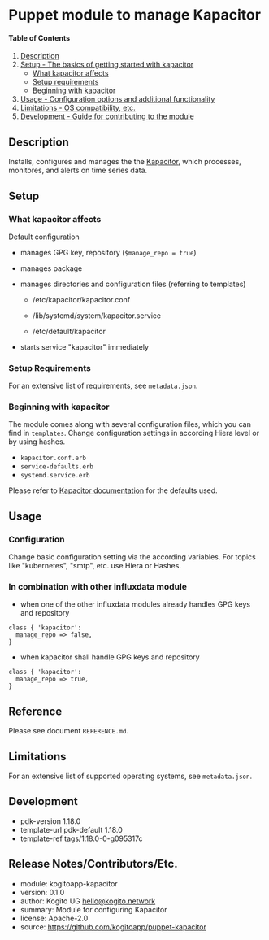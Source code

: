 # Puppet module to manage Kapacitor

#### Table of Contents

1. [Description](#description)
2. [Setup - The basics of getting started with kapacitor](#setup)
   - [What kapacitor affects](#what-kapacitor-affects)
   - [Setup requirements](#setup-requirements)
   - [Beginning with kapacitor](#beginning-with-kapacitor)
3. [Usage - Configuration options and additional functionality](#usage)
4. [Limitations - OS compatibility, etc.](#limitations)
5. [Development - Guide for contributing to the module](#development)

## Description

Installs, configures and manages the the [Kapacitor](https://github.com/influxdata/kapacitor),
which processes, monitores, and alerts on time series data.

## Setup

### What kapacitor affects

Default configuration

- manages GPG key, repository (`$manage_repo = true`)

- manages package

- manages directories and configuration files (referring to templates)

  - /etc/kapacitor/kapacitor.conf

  - /lib/systemd/system/kapacitor.service

  - /etc/default/kapacitor

- starts service "kapacitor" immediately

### Setup Requirements

For an extensive list of requirements, see `metadata.json`.

### Beginning with kapacitor

The module comes along with several configuration files, which you can find in
`templates`. Change configuration settings in according Hiera level or by using hashes.

- `kapacitor.conf.erb`
- `service-defaults.erb`
- `systemd.service.erb`

Please refer to [Kapacitor documentation](https://www.influxdata.com/time-series-platform/kapacitor/)
for the defaults used.

## Usage

### Configuration

Change basic configuration setting via the according variables.
For topics like "kubernetes", "smtp", etc. use Hiera or Hashes.

### In combination with other influxdata module

- when one of the other influxdata modules already handles GPG keys and repository

```
class { 'kapacitor':
  manage_repo => false,
}
```

- when kapacitor shall handle GPG keys and repository

```
class { 'kapacitor':
  manage_repo => true,
}
```

## Reference

Please see document `REFERENCE.md`.

## Limitations

For an extensive list of supported operating systems, see `metadata.json`.

## Development

- pdk-version 1.18.0
- template-url pdk-default 1.18.0
- template-ref tags/1.18.0-0-g095317c

## Release Notes/Contributors/Etc.

- module: kogitoapp-kapacitor
- version: 0.1.0
- author: Kogito UG <hello@kogito.network>
- summary: Module for configuring Kapacitor
- license: Apache-2.0
- source: https://github.com/kogitoapp/puppet-kapacitor

